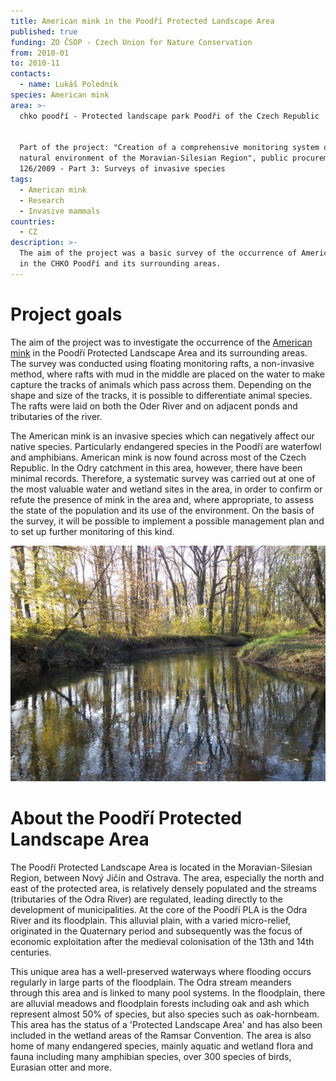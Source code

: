 ```yaml
---
title: American mink in the Poodří Protected Landscape Area
published: true
funding: ZO ČSOP - Czech Union for Nature Conservation
from: 2010-01
to: 2010-11
contacts:
  - name: Lukáš Poledník
species: American mink
area: >-
  chko poodří - Protected landscape park Poodři of the Czech Republic


  Part of the project: "Creation of a comprehensive monitoring system of the
  natural environment of the Moravian-Silesian Region", public procurement no.
  126/2009 - Part 3: Surveys of invasive species
tags:
  - American mink
  - Research
  - Invasive mammals
countries:
  - CZ
description: >-
  The aim of the project was a basic survey of the occurrence of American mink
  in the CHKO Poodří and its surrounding areas.
---
```

# Project goals

The aim of the project was to investigate the occurrence of the [American mink](/species-of-interest/american-mink) in the Poodří Protected Landscape Area and its surrounding areas. The survey was conducted using floating monitoring rafts, a non-invasive method, where rafts with mud in the middle are placed on the water to make capture the tracks of animals which pass across them. Depending on the shape and size of the tracks, it is possible to differentiate animal species. The rafts were laid on both the Oder River and on adjacent ponds and tributaries of the river. 

The American mink is an invasive species which can negatively affect our native species. Particularly endangered species in the Poodří are waterfowl and amphibians. American mink is now found across most of the Czech Republic. In the Odry catchment in this area, however, there have been minimal records. Therefore, a systematic survey was carried out at one of the most valuable water and wetland sites in the area, in order to confirm or refute the presence of mink in the area and, where appropriate, to assess the state of the population and its use of the environment. On the basis of the survey, it will be possible to implement a possible management plan and to set up further monitoring of this kind. 

![řeka Odra v CHKO Poodří](/media/pa310315m.jpg "řeka Odra")

# About the Poodří Protected Landscape Area

The Poodří Protected Landscape Area is located in the Moravian-Silesian Region, between Nový Jičín and Ostrava. The area, especially the north and east of the protected area, is relatively densely populated and the streams (tributaries of the Odra River) are regulated, leading directly to the development of municipalities. At the core of the Poodří PLA is the Odra River and its floodplain. This alluvial plain, with a varied micro-relief, originated in the Quaternary period and subsequently was the focus of economic exploitation after the medieval colonisation of the 13th and 14th centuries. 

This unique area has a well-preserved waterways where flooding occurs regularly in large parts of the floodplain. The Odra stream meanders through this area and is linked to many pool systems. In the floodplain, there are alluvial meadows and floodplain forests including oak and ash which represent almost 50% of species, but also species such as oak-hornbeam. This area has the status of a 'Protected Landscape Area' and has also been included in the wetland areas of the Ramsar Convention. The area is also home of many endangered species, mainly aquatic and wetland flora and fauna including many amphibian species, over 300 species of birds, Eurasian otter and more.
